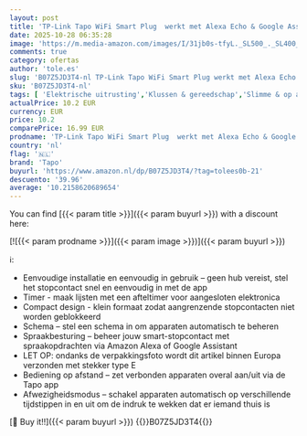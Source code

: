 ```yaml
---
layout: post
title: 'TP-Link Tapo WiFi Smart Plug  werkt met Alexa Echo & Google Assistant  geen hub vereist  bediening via Tapo APP  timer en schema s  Tapo P100 1-pack  '
date: 2025-10-28 06:35:28
image: 'https://m.media-amazon.com/images/I/31jb0s-tfyL._SL500_._SL400_.jpg'
comments: true
category: ofertas
author: 'tole.es'
slug: 'B07Z5JD3T4-nl TP-Link Tapo WiFi Smart Plug werkt met Alexa Echo & Google...'
sku: 'B07Z5JD3T4-nl'
tags: [ 'Elektrische uitrusting','Klussen & gereedschap','Slimme & op afstand bedienbare stekkers','Stopcontacten & accessoires','tapo','🇳🇱', ]
actualPrice: 10.2 EUR
currency: EUR
price: 10.2
comparePrice: 16.99 EUR
prodname: 'TP-Link Tapo WiFi Smart Plug  werkt met Alexa Echo & Google Assistant  geen hub vereist  bediening via Tapo APP  timer en schema s  Tapo P100 1-pack  '
country: 'nl'
flag: '🇳🇱'
brand: 'Tapo'
buyurl: 'https://www.amazon.nl/dp/B07Z5JD3T4/?tag=tolees0b-21'
descuento: '39.96'
average: '10.2158620689654'
---
```


You can find [{{< param title >}}]({{< param buyurl >}}) with a discount here:

[![{{< param prodname >}}]({{< param image >}})]({{< param buyurl >}})

ℹ️:

- Eenvoudige installatie en eenvoudig in gebruik – geen hub vereist, stel het stopcontact snel en eenvoudig in met de app
- Timer - maak lijsten met een afteltimer voor aangesloten elektronica
- Compact design - klein formaat zodat aangrenzende stopcontacten niet worden geblokkeerd
- Schema – stel een schema in om apparaten automatisch te beheren
- Spraakbesturing – beheer jouw smart-stopcontact met spraakopdrachten via Amazon Alexa of Google Assistant
- LET OP: ondanks de verpakkingsfoto wordt dit artikel binnen Europa verzonden met stekker type E
- Bediening op afstand – zet verbonden apparaten overal aan/uit via de Tapo app
- Afwezigheidsmodus – schakel apparaten automatisch op verschillende tijdstippen in en uit om de indruk te wekken dat er iemand thuis is

[🛒 Buy it!!]({{< param buyurl >}})
{{<world>}}B07Z5JD3T4{{</world>}}
